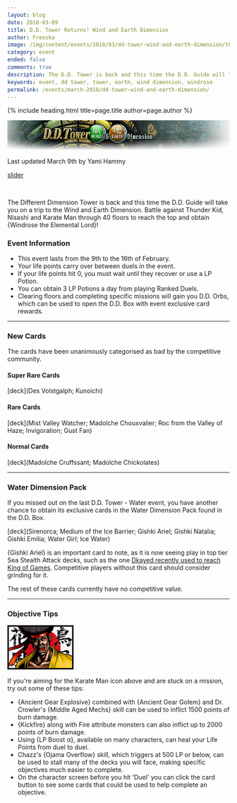 ```yaml
---
layout: blog
date: 2018-03-09
title: D.D. Tower Returns! Wind and Earth Dimension
author: Freeska
image: /img/content/events/2018/03/dd-tower-wind-and-earth-dimension/thumbnail.png
category: event
ended: false
comments: true
description: The D.D. Tower is back and this time the D.D. Guide will take you on a trip to the Wind and Earth Dimension. Battle through 40 floors to reach the top and obtain Windrose the Elemental Lord!
keywords: event, dd tower, tower, earth, wind dimension, windrose
permalink: /events/march-2018/dd-tower-wind-and-earth-dimension/
---
```


{% include heading.html title=page.title author=page.author %}

![banner](/img/content/events/2018/03/dd-tower-wind-and-earth-dimension/banner.png)

Last updated March 9th by Yami Hammy

[slider](/img/content/events/2018/03/dd-tower-wind-and-earth-dimension/slider.jpg)

<br>

The Different Dimension Tower is back and this time the D.D. Guide will take you on a trip to the Wind and Earth Dimension. Battle against Thunder Kid, Nisashi and Karate Man through 40 floors to reach the top and obtain {Windrose the Elemental Lord}!

### Event Information

- This event lasts from the 9th to the 16th of February.
- Your life points carry over between duels in the event.
- If your life points hit 0, you must wait until they recover or use a LP Potion.
- You can obtain 3 LP Potions a day from playing Ranked Duels.
- Clearing floors and completing specific missions will gain you D.D. Orbs, which can be used to open the D.D. Box with event exclusive card rewards.

---

### New Cards

The cards have been unanimously categorised as bad by the competitive community.

#### Super Rare Cards

[deck](Des Volstgalph; Kunoichi)

#### Rare Cards

[deck](Mist Valley Watcher; Madolche Chouxvalier; Roc from the Valley of Haze; Invigoration; Gust Fan)

#### Normal Cards

[deck](Madolche Cruffssant; Madolche Chickolates)

---

### Water Dimension Pack

If you missed out on the last D.D. Tower - Water event, you have another chance to obtain its exclusive cards in the Water Dimension Pack found in the D.D. Box.

[deck](Sirenorca; Medium of the Ice Barrier; Gishki Ariel; Gishki Natalia; Gishki Emilia; Water Girl; Ice Water)

{Gishki Ariel} is an important card to note, as it is now seeing play in top tier Sea Stealth Attack decks, such as the one [Dkayed recently used to reach King of Games](/top-decks/march-2018/sea-stealth-attack/-citadel-whale-is-overrrated-and-gishkis-are-trash-dkayed-2018-by-stealth-sub/). Competitive players without this card should consider grinding for it.

The rest of these cards currently have no competitive value.

---

### Objective Tips

![icon](/img/content/events/2018/03/dd-tower-wind-and-earth-dimension/icon.png)

If you're aiming for the Karate Man icon above and are stuck on a mission, try out some of these tips:
- {Ancient Gear Explosive} combined with {Ancient Gear Golem} and Dr. Crowler's {Middle Aged Mechs} skill can be used to inflict 1500 points of burn damage.
- {Kickfire} along with Fire attribute monsters can also inflict up to 2000 points of burn damage.
- Using {LP Boost α}, available on many characters, can heal your Life Points from duel to duel.
- Chazz's {Ojama Overflow} skill, which triggers at 500 LP or below, can be used to stall many of the decks you will face, making specific objectives much easier to complete.
- On the character screen before you hit 'Duel' you can click the card button to see some cards that could be used to help complete an objective.